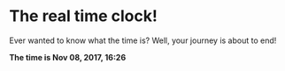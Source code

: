 # The real time clock!

Ever wanted to know what the time is? Well, your journey is about to end!

**The time is Nov 08, 2017, 16:26**